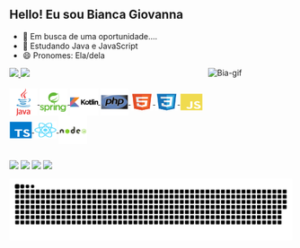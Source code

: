 ## Hello! Eu sou Bianca Giovanna 
- 🔭 Em busca de uma oportunidade....
- 🌱 Estudando Java e JavaScript
- 😄 Pronomes: Ela/dela
 
 <div>
  <a href="https://github.com/BiancaGiovanna">
  <img height="170em" src="https://github-readme-stats.vercel.app/api?username=BiancaGiovanna&show_icons=true&theme=synthwave&include_all_commits=true&count_private=true"/>
  <img height="170em" src="https://github-readme-stats.vercel.app/api/top-langs/?username=BiancaGiovanna&layout=compact&langs_count=7&theme=synthwave"/>
   <img align="right" alt="Bia-gif" height="170em" width="150" src="https://cdn.discordapp.com/attachments/827729475139665924/879330734769336370/ezgif.com-gif-maker.gif">
</div>

 <div style="display: inline_block"><br>
  <img align="center" alt="Bia-Java" height="50" width="50" src="https://raw.githubusercontent.com/devicons/devicon/master/icons/java/java-original-wordmark.svg">
  <img align="center" alt="Bia-Spring" height="50" width="50" src="https://raw.githubusercontent.com/devicons/devicon/master/icons/spring/spring-original-wordmark.svg">
  <img align="center" alt="Bia-Kotlin" height="50" width="50" src="https://raw.githubusercontent.com/devicons/devicon/master/icons/kotlin/kotlin-original-wordmark.svg">
  <img align="center" alt="Bia-Php" height="50" width="50" src="https://raw.githubusercontent.com/devicons/devicon/master/icons/php/php-original.svg">
   
  <img align="center" alt="Bia-HTML" height="30" width="40" src="https://raw.githubusercontent.com/devicons/devicon/master/icons/html5/html5-original.svg">
  <img align="center" alt="Bia-CSS" height="30" width="40" src="https://raw.githubusercontent.com/devicons/devicon/master/icons/css3/css3-original.svg">
   
  <img align="center" alt="Bia-Js" height="30" width="40" src="https://raw.githubusercontent.com/devicons/devicon/master/icons/javascript/javascript-plain.svg">
  <img align="center" alt="Bia-Ts" height="30" width="40" src="https://raw.githubusercontent.com/devicons/devicon/master/icons/typescript/typescript-plain.svg">
  <img align="center" alt="Bia-React" height="30" width="40" src="https://raw.githubusercontent.com/devicons/devicon/master/icons/react/react-original.svg">
  <img align="center" alt="Bia-Node" height="50" width="50" src="https://raw.githubusercontent.com/devicons/devicon/master/icons/nodejs/nodejs-original-wordmark.svg">
   
</div>
  
##
  <div> 
  <a href="https://instagram.com/bia_gotica" target="_blank"><img src="https://img.shields.io/badge/-Instagram-%23E4405F?style=for-the-badge&logo=instagram&logoColor=white" target="_blank"></a>
 	<a href="https://www.twitch.tv/emo_gotica" target="_blank"><img src="https://img.shields.io/badge/Twitch-9146FF?style=for-the-badge&logo=twitch&logoColor=white" target="_blank"></a>
  <a href = "mailto:contatorafaballerini@gmail.com"><img src="https://img.shields.io/badge/Gmail-D14836?style=for-the-badge&logo=gmail&logoColor=white" target="_blank"></a>
  <a href="https://www.linkedin.com/in/bianca-giovanna/" target="_blank"><img src="https://img.shields.io/badge/-LinkedIn-%230077B5?style=for-the-badge&logo=linkedin&logoColor=white" target="_blank"></a> 
</div>
  
  ![Snake animation](https://github.com/BiancaGiovanna/biancagiovanna/blob/output/github-contribution-grid-snake.svg) 

